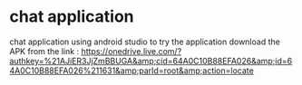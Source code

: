 # chat application

chat application using android studio to try the application download the APK from the link : https://onedrive.live.com/?authkey=%21AJiER3JjZmBBUGA&amp;cid=64A0C10B88EFA026&amp;id=64A0C10B88EFA026%211631&amp;parId=root&amp;action=locate
